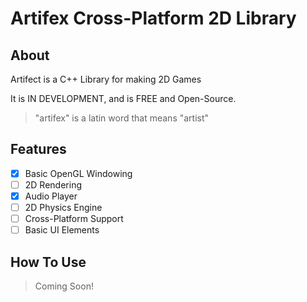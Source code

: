 # Artifex Cross-Platform 2D Library

## About
Artifect is a C++ Library for making 2D Games

It is IN DEVELOPMENT, and is FREE and Open-Source.

> "artifex" is a latin word that means "artist"

## Features
- [x] Basic OpenGL Windowing
- [ ] 2D Rendering
- [x] Audio Player
- [ ] 2D Physics Engine
- [ ] Cross-Platform Support
- [ ] Basic UI Elements

## How To Use

> Coming Soon!